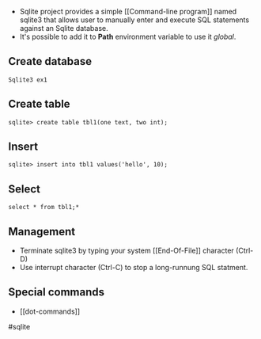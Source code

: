 - Sqlite project provides a simple [[Command-line program]] named sqlite3 that allows user to manually enter and execute SQL statements against an Sqlite database.
- It's possible to add it to **Path** environment variable to use it *global*.

## Create database

```
Sqlite3 ex1
```

## Create table

```
sqlite> create table tbl1(one text, two int);
```

## Insert

```
sqlite> insert into tbl1 values('hello', 10);
```

## Select

```
select * from tbl1;*
```

## Management

- Terminate sqlite3 by typing your system [[End-Of-File]] character (Ctrl-D)
- Use interrupt character (Ctrl-C) to stop a long-runnung SQL statment.

## Special commands

- [[dot-commands]]

#sqlite 


